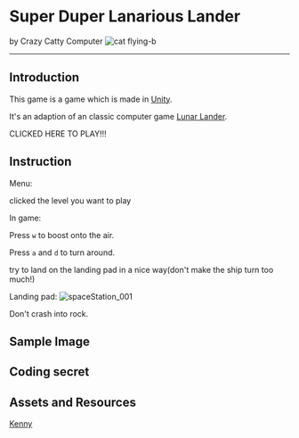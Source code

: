 Super Duper Lanarious Lander
========================
by Crazy Catty Computer
![cat flying-b](https://user-images.githubusercontent.com/87847364/230899237-d93fc0b0-77c2-46b5-8b70-8eb4618b78b7.svg)

_______________________________________________

Introduction
-----------
This game is a game which is made in [Unity](https://unity.com/).

It's an adaption of an classic computer game [Lunar Lander](http://moonlander.seb.ly/).

CLICKED HERE TO PLAY!!!


Instruction
----------

Menu:

clicked the level you want to play

In game:

Press `w` to boost onto the air.

Press `a` and `d` to turn around.

try to land on the landing pad in a nice way(don't make the ship turn too much!)

Landing pad: ![spaceStation_001](https://user-images.githubusercontent.com/87847364/235280856-733b1c4f-34a2-499c-bdc6-a69c044b883c.png)

Don't crash into rock.

Sample Image
-----------

Coding secret
------------




Assets and Resources
----------------
[Kenny](https://www.kenney.nl/)
